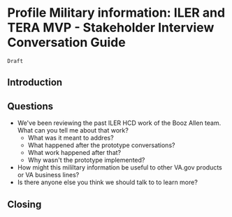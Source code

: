 # Profile Military information: ILER and TERA MVP - Stakeholder Interview Conversation Guide

`Draft`

## Introduction

## Questions
- We've been reviewing the past ILER HCD work of the Booz Allen team. What can you tell me about that work?
  - What was it meant to addres?
  - What happened after the prototype conversations?
  - What work happened after that?
  - Why wasn't the prototype implemented?
- How might this mililtary information be useful to other VA.gov products or VA business lines?
- Is there anyone else you think we should talk to to learn more?

## Closing
